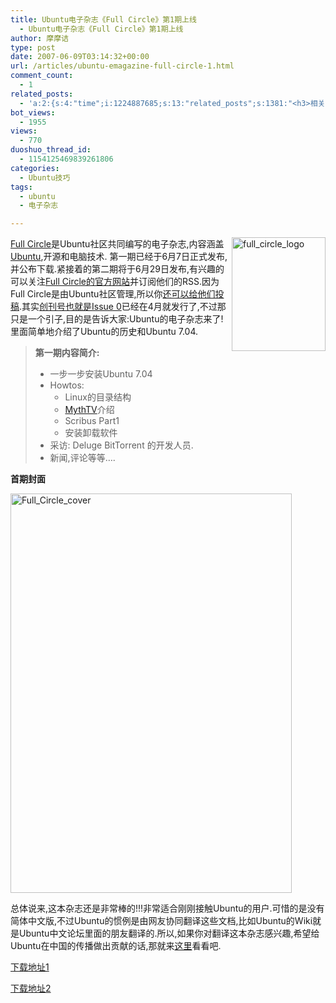 ```yaml
---
title: Ubuntu电子杂志《Full Circle》第1期上线
  - Ubuntu电子杂志《Full Circle》第1期上线
author: 摩摩诘
type: post
date: 2007-06-09T03:14:32+00:00
url: /articles/ubuntu-emagazine-full-circle-1.html
comment_count:
  - 1
related_posts:
  - 'a:2:{s:4:"time";i:1224887685;s:13:"related_posts";s:1381:"<h3>相关日志</h3><ul class="related_post"><li><a href="http://www.digglife.cn/articles/ubuntu-emagazine-full-circle-5.html" title="Ubuntu电子杂志《Full Circle》第5期上线">Ubuntu电子杂志《Full Circle》第5期上线</a></li><li><a href="http://www.digglife.cn/articles/ubuntu-emagazine-full-circle-4.html" title="Ubuntu电子杂志《Full Circle》第4期上线">Ubuntu电子杂志《Full Circle》第4期上线</a></li><li><a href="http://www.digglife.cn/articles/ubuntu-emagazine-full-circle-3.html" title="Ubuntu电子杂志《Full Circle》第3期上线">Ubuntu电子杂志《Full Circle》第3期上线</a></li><li><a href="http://www.digglife.cn/articles/ubuntu-emagazine-full-circle-2.html" title="Ubuntu电子杂志《Full Circle》第2期上线">Ubuntu电子杂志《Full Circle》第2期上线</a></li><li><a href="http://www.digglife.cn/articles/ubuntu-windows-xp-vista-firefox-profile.html" title="Ubuntu,Windows Vista和XP共享Firefox配置文件">Ubuntu,Windows Vista和XP共享Firefox配置文件</a></li><li><a href="http://www.digglife.cn/articles/add-compiz-fusion-stackswitch.html" title="Compiz Fusion新特效Stackswitch">Compiz Fusion新特效Stackswitch</a></li><li><a href="http://www.digglife.cn/articles/how-to-install-kde40-in-ubuntu.html" title="如何在Ubuntu 7.10下安装KDE 4.0">如何在Ubuntu 7.10下安装KDE 4.0</a></li></ul>";}'
bot_views:
  - 1955
views:
  - 770
duoshuo_thread_id:
  - 1154125469839261806
categories:
  - Ubuntu技巧
tags:
  - ubuntu
  - 电子杂志

---
```

<a href="http://www.fullcirclemagazine.org" target="_blank">Full Circle</a><a href="https://www.digglife.net/wp-content/uploads/3/379/2007/06/full-circle-logo.png" atomicselection="true"><img height="182" alt="full_circle_logo" src="http://digglife.qiniudn.com/wp-content/uploads/3/379/2007/06/full-circle-logo-thumb.png" width="150" align="right" /></a>是Ubuntu社区共同编写的电子杂志,内容涵盖<a href="https://www.digglife.net/articles/category/about_ubuntu/" target="_blank">Ubuntu</a>,开源和电脑技术. 第一期已经于6月7日正式发布,并公布下载.紧接着的第二期将于6月29日发布,有兴趣的可以关注<a href="http://www.fullcirclemagazine.org" target="_blank">Full Circle的官方网站</a>并订阅他们的RSS.因为Full Circle是由Ubuntu社区管理,所以你<a href="https://wiki.ubuntu.com/UbuntuMagazine" target="_blank">还可以给他们投稿</a>.其实<a href="http://fullcirclemagazine.org/download-manager.php?id=3" target="_blank">创刊号也就是Issue 0</a>已经在4月就发行了,不过那只是一个引子,目的是告诉大家:Ubuntu的电子杂志来了! 里面简单地介绍了Ubuntu的历史和Ubuntu 7.04.

> **第一期内容简介:**
> 
>   * 一步一步安装Ubuntu 7.04&nbsp; 
>   * Howtos: 
>       * Linux的目录结构&nbsp; 
>       * <a href="https://www.digglife.net/articles/ubuntuubuntu%e5%aa%92%e4%bd%93%e4%b8%ad%e5%bf%83%e5%8f%91%e8%a1%8c%e7%89%88mythubuntu-704.html" target="_blank">MythTV</a>介绍 
>       * Scribus Part1 
>       * 安装卸载软件 
>   * 采访: Deluge BitTorrent 的开发人员. 
>   * 新闻,评论等等&#8230;. 

**首期封面**

<!--more-->


  
<a href="https://www.digglife.net/wp-content/uploads/3/379/2007/06/full-circle-cover.png" atomicselection="true"><img height="639" alt="Full_Circle_cover" src="http://digglife.qiniudn.com/wp-content/uploads/3/379/2007/06/full-circle-cover-thumb.png" width="450" /></a> 

总体说来,这本杂志还是非常棒的!!!非常适合刚刚接触Ubuntu的用户.可惜的是没有简体中文版,不过Ubuntu的惯例是由网友协同翻译这些文档,比如Ubuntu的Wiki就是Ubuntu中文论坛里面的朋友翻译的.所以,如果你对翻译这本杂志感兴趣,希望给Ubuntu在中国的传播做出贡献的话,那就来<a href="https://wiki.ubuntu.com/UbuntuMagazine/TranslateFullCircle" target="_blank">这里</a>看看吧.

[下载地址1][1]

[下载地址2][2]

 [1]: http://fullcirclemagazine.org/download-manager.php?id=1
 [2]: http://fixnum.org/public/fullcircle/fullcircle-issue01-english.pdf